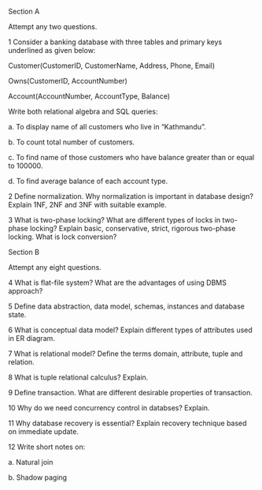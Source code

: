 Section A

Attempt any two questions.

1
Consider a banking database with three tables and primary keys underlined as given below:

Customer(CustomerID, CustomerName, Address, Phone, Email)

Owns(CustomerID, AccountNumber)

Account(AccountNumber, AccountType, Balance)

Write both relational algebra and SQL queries:

a. To display name of all customers who live in “Kathmandu”.

b. To count total number of customers.

c. To find name of those customers who have balance greater than or equal to 100000.

d. To find average balance of each account type.

2
Define normalization. Why normalization is important in database design? Explain 1NF, 2NF and 3NF with suitable example.

3
What is two-phase locking? What are different types of locks in two-phase locking? Explain basic, conservative, strict, rigorous two-phase locking. What is lock conversion?

Section B

Attempt any eight questions.

4
What is flat-file system? What are the advantages of using DBMS approach?

5
Define data abstraction, data model, schemas, instances and database state.

6
What is conceptual data model? Explain different types of attributes used in ER diagram.

7
What is relational model? Define the terms domain, attribute, tuple and relation.

8
What is tuple relational calculus? Explain.

9
Define transaction. What are different desirable properties of transaction.

10
Why do we need concurrency control in databses? Explain.

11
Why database recovery is essential? Explain recovery technique based on immediate update.

12
Write short notes on:

a. Natural join

b. Shadow paging
